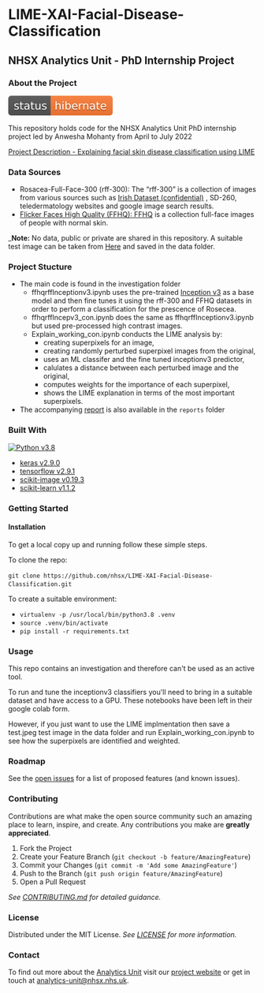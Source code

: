 # LIME-XAI-Facial-Disease-Classification
## NHSX Analytics Unit - PhD Internship Project

### About the Project

[![status: hibernate](https://github.com/GIScience/badges/raw/master/status/hibernate.svg)](https://github.com/GIScience/badges#hibernate)

This repository holds code for the NHSX Analytics Unit PhD internship project led by Anwesha Mohanty from April to July 2022

[Project Description - Explaining facial skin disease classification using LIME](https://nhsx.github.io/nhsx-internship-projects/explaining-classification-using-lime/)


### Data Sources
- Rosacea-Full-Face-300 (rff-300): The “rff-300” is a collection of images from various sources such as [Irish Dataset (confidential)](https://www.ucd.ie/charles/research/researchgroups/thepowelllab/) , SD-260, teledermatology websites and google image search results. 
- [Flicker Faces High Quality (FFHQ): FFHQ](https://arxiv.org/abs/1912.04958) is a collection full-face images of people with normal skin. 


_**Note:** No data, public or private are shared in this repository.  A suitable test image can be taken from [Here](http://www.elan-medical-clinic.co.uk/blog/rosacea-update-new-treatments-available/rosacea-advanced/) and saved in the data folder.

### Project Stucture

- The main code is found in the investigation folder
  - ffhqrffInceptionv3.ipynb uses the pre-trained [Inception v3](https://ieeexplore.ieee.org/document/7780677) as a base model and then fine tunes it using the rff-300 and FFHQ datasets in order to perform a classification for the prescence of Rosecea.
  - ffhqrffIncepv3_con.ipynb does the same as ffhqrffInceptionv3.ipynb but used pre-processed high contrast images.
  - Explain_working_con.ipynb conducts the LIME analysis by: 
      - creating superpixels for an image, 
      - creating randomly perturbed superpixel images from the original,
      - uses an ML classifer and the fine tuned inceptionv3 predictor,
      - calulates a distance between each perturbed image and the original,
      - computes weights for the importance of each superpixel,
      - shows the LIME explanation in terms of the most important superpixels.   
- The accompanying [report](./reports/report.pdf) is also available in the `reports` folder

### Built With

[![Python v3.8](https://img.shields.io/badge/python-v3.8-blue.svg)](https://www.python.org/downloads/release/python-380/)
- [keras v2.9.0](https://keras.io/)
- [tensorflow v2.9.1](https://www.tensorflow.org/)
- [scikit-image v0.19.3](https://scikit-image.org/)
- [scikit-learn v1.1.2](https://scikit-learn.org/stable/)

### Getting Started

#### Installation

To get a local copy up and running follow these simple steps.

To clone the repo:

`git clone https://github.com/nhsx/LIME-XAI-Facial-Disease-Classification.git`

To create a suitable environment:
- `virtualenv -p /usr/local/bin/python3.8 .venv`
- `source .venv/bin/activate`
- `pip install -r requirements.txt`

### Usage

This repo contains an investigation and therefore can't be used as an active tool.  

To run and tune the inceptionv3 classifiers you'll need to bring in a suitable dataset and have access to a GPU.  These notebooks have been left in their google colab form.  

However, if you just want to use the LIME implmentation then save a test.jpeg test image in the data folder and run Explain_working_con.ipynb to see how the superpixels are identified and weighted.

### Roadmap

See the [open issues](https://https://github.com/nhsx/LIME-XAI-Facial-Disease-Classification/issues) for a list of proposed features (and known issues).

### Contributing

Contributions are what make the open source community such an amazing place to learn, inspire, and create. Any contributions you make are **greatly appreciated**.

1. Fork the Project
2. Create your Feature Branch (`git checkout -b feature/AmazingFeature`)
3. Commit your Changes (`git commit -m 'Add some AmazingFeature'`)
4. Push to the Branch (`git push origin feature/AmazingFeature`)
5. Open a Pull Request

_See [CONTRIBUTING.md](./CONTRIBUTING.md) for detailed guidance._

### License

Distributed under the MIT License. _See [LICENSE](./LICENSE) for more information._

### Contact

To find out more about the [Analytics Unit](https://www.nhsx.nhs.uk/key-tools-and-info/nhsx-analytics-unit/) visit our [project website](https://nhsx.github.io/AnalyticsUnit/projects.html) or get in touch at [analytics-unit@nhsx.nhs.uk](mailto:analytics-unit@nhsx.nhs.uk).

<!-- ### Acknowledgements -->
